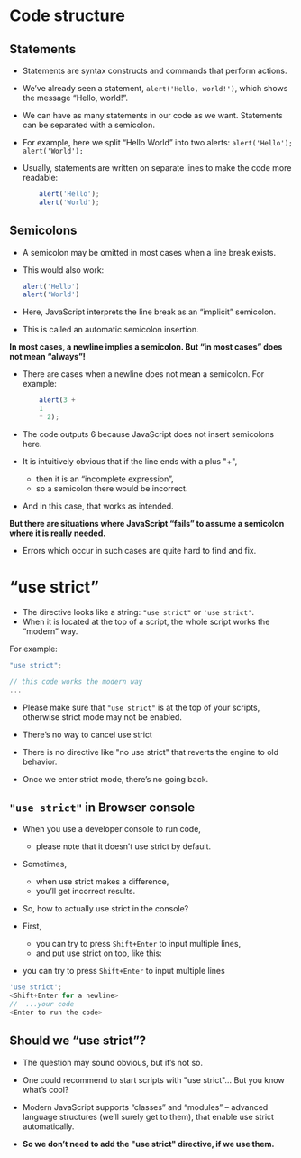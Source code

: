 # Code structure

## Statements

* Statements are syntax constructs and commands that perform actions.
* We’ve already seen a statement, `alert('Hello, world!')`, which shows the message “Hello, world!”.
* We can have as many statements in our code as we want. Statements can be separated with a semicolon.
* For example, here we split “Hello World” into two alerts:
    `alert('Hello'); alert('World');`
* Usually, statements are written on separate lines to make the code more readable:

    ```js
        alert('Hello');
        alert('World');
    ```

## Semicolons

* A semicolon may be omitted in most cases when a line break exists.
* This would also work:

    ```ts
    alert('Hello')
    alert('World')
    ```

* Here, JavaScript interprets the line break as an “implicit” semicolon.
* This is called an automatic semicolon insertion.
  
**In most cases, a newline implies a semicolon. But “in most cases” does not mean “always”!**

* There are cases when a newline does not mean a semicolon. For example:

    ```ts
        alert(3 +
        1
        * 2);
    ```

* The code outputs 6 because JavaScript does not insert semicolons here.
* It is intuitively obvious that if the line ends with a plus "+",
  * then it is an “incomplete expression”,
  * so a semicolon there would be incorrect.
* And in this case, that works as intended.

**But there are situations where JavaScript “fails” to assume a semicolon where it is really needed.**

* Errors which occur in such cases are quite hard to find and fix.


# “use strict”

* The directive looks like a string: `"use strict"` or `'use strict'`.
* When it is located at the top of a script, the whole script works the “modern” way.

For example:

```js
"use strict";

// this code works the modern way
...

```

* Please make sure that `"use strict"` is at the top of your scripts, otherwise strict mode may not be enabled.

* There’s no way to cancel use strict
* There is no directive like "no use strict" that reverts the engine to old behavior.
* Once we enter strict mode, there’s no going back.

## `"use strict"` in Browser console

* When you use a developer console to run code,
  * please note that it doesn’t use strict by default.

* Sometimes,
  * when use strict makes a difference,
  * you’ll get incorrect results.

* So, how to actually use strict in the console?

* First,
  * you can try to press `Shift+Enter` to input multiple lines,
  * and put use strict on top, like this:

* you can try to press `Shift+Enter` to input multiple lines

```js
'use strict'; 
<Shift+Enter for a newline>
//  ...your code
<Enter to run the code>
```

## Should we “use strict”?

* The question may sound obvious, but it’s not so.

* One could recommend to start scripts with "use strict"… But you know what’s cool?

* Modern JavaScript supports “classes” and “modules” – advanced language structures (we’ll surely get to them), that enable use strict automatically.
* **So we don’t need to add the "use strict" directive, if we use them.**
